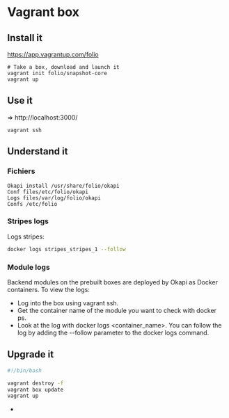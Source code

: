 # Vagrant box

## Install it

https://app.vagrantup.com/folio

```
# Take a box, download and launch it
vagrant init folio/snapshot-core
vagrant up

```

## Use it

=> http://localhost:3000/

```
vagrant ssh
```

## Understand it

### Fichiers

```
Okapi install /usr/share/folio/okapi
Conf files/etc/folio/okapi
Logs files/var/log/folio/okapi
Confs /etc/folio
```

### Stripes logs

Logs stripes:

```bash
docker logs stripes_stripes_1 --follow
```

### Module logs

Backend modules on the prebuilt boxes are deployed by Okapi as Docker containers. To view the logs:

* Log into the box using vagrant ssh.
* Get the container name of the module you want to check with docker ps.
* Look at the log with docker logs <container_name>. You can follow the log by adding the --follow parameter to the docker logs command.

## Upgrade it

```bash
#!/bin/bash

vagrant destroy -f
vagrant box update 
vagrant up
```

* 